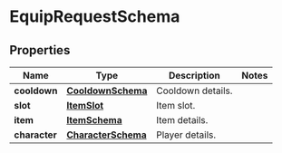 
# EquipRequestSchema

## Properties
Name | Type | Description | Notes
------------ | ------------- | ------------- | -------------
**cooldown** | [**CooldownSchema**](CooldownSchema.md) | Cooldown details. | 
**slot** | [**ItemSlot**](ItemSlot.md) | Item slot. | 
**item** | [**ItemSchema**](ItemSchema.md) | Item details. | 
**character** | [**CharacterSchema**](CharacterSchema.md) | Player details. | 




